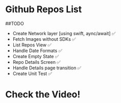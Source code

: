 #  Github Repos List



##TODO
- Create Network layer [using swift, aync/await] ✅
- Fetch Images without SDKs ✅
- List Repos View ✅
- Handle Date Formats ✅
- Create Empty State ✅
- Repo Details Screen  ✅
- Handle Details page transition ✅
- Create Unit Test ✅

# Check the Video! 


